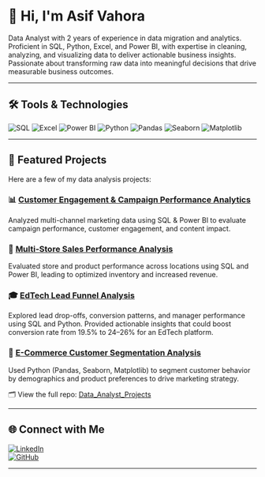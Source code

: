 # 👋 Hi, I'm Asif Vahora

Data Analyst with 2 years of experience in data migration and analytics. Proficient in SQL, Python, Excel, and Power BI, with expertise in cleaning, analyzing, and visualizing data to deliver actionable business insights. Passionate about transforming raw data into meaningful decisions that drive measurable business outcomes.

---

## 🛠️ Tools & Technologies

![SQL](https://img.shields.io/badge/SQL-336791?style=flat&logo=postgresql&logoColor=white)
![Excel](https://img.shields.io/badge/Excel-217346?style=flat&logo=microsoft-excel&logoColor=white)
![Power BI](https://img.shields.io/badge/Power%20BI-F2C811?style=flat&logo=powerbi&logoColor=black)
![Python](https://img.shields.io/badge/Python-3776AB?style=flat&logo=python&logoColor=white)
![Pandas](https://img.shields.io/badge/Pandas-150458?style=flat&logo=pandas&logoColor=white)
![Seaborn](https://img.shields.io/badge/Seaborn-9A1EAE?style=flat&logo=seaborn&logoColor=white)
![Matplotlib](https://img.shields.io/badge/Matplotlib-11557C?style=flat&logo=matplotlib&logoColor=white)

---

## 📂 Featured Projects

Here are a few of my data analysis projects:

### 📊 [Customer Engagement & Campaign Performance Analytics](https://github.com/av3011/Data_Analyst_Projects/tree/main/Customer_Engagement_Campaign_Performance_Analytics)
Analyzed multi-channel marketing data using SQL & Power BI to evaluate campaign performance, customer engagement, and content impact.

### 🧸 [Multi-Store Sales Performance Analysis](https://github.com/av3011/Data_Analyst_Projects/tree/main/Multi_Store_Sales_Analysis)
Evaluated store and product performance across locations using SQL and Power BI, leading to optimized inventory and increased revenue.

### 🎓 [EdTech Lead Funnel Analysis](https://github.com/av3011/Data_Analyst_Projects/tree/main/EdTech_Lead_Analysis)  
Explored lead drop-offs, conversion patterns, and manager performance using SQL and Python. Provided actionable insights that could boost conversion rate from 19.5% to 24–26% for an EdTech platform.

### 🛒 [E-Commerce Customer Segmentation Analysis](https://github.com/av3011/Data_Analyst_Projects/tree/main/E-Commerce_Customer_Segmentation_Analysis)
Used Python (Pandas, Seaborn, Matplotlib) to segment customer behavior by demographics and product preferences to drive marketing strategy.

🗂 View the full repo: [Data_Analyst_Projects](https://github.com/av3011/Data_Analyst_Projects)

---

## 🌐 Connect with Me

[![LinkedIn](https://img.shields.io/badge/LinkedIn-Asif%20Vahora-blue?style=flat&logo=linkedin)](https://www.linkedin.com/in/asif-vahora-4bb224241)  
[![GitHub](https://img.shields.io/badge/GitHub-av3011-333?style=flat&logo=github)](https://github.com/av3011)

---
